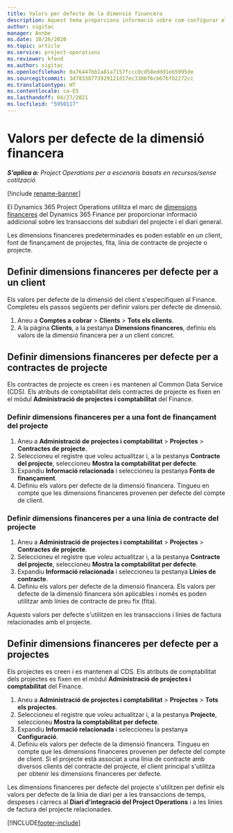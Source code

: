```yaml
---
title: Valors per defecte de la dimensió financera
description: Aquest tema proporciona informació sobre com configurar els valors predeterminats de les dimensions financeres.
author: sigitac
manager: Annbe
ms.date: 10/26/2020
ms.topic: article
ms.service: project-operations
ms.reviewer: kfend
ms.author: sigitac
ms.openlocfilehash: 0a76447bb1a81a7157fccc0cd58eddd1eb5995de
ms.sourcegitcommit: 3d78338773929121d17ec3386f6cb67bfb2272cc
ms.translationtype: HT
ms.contentlocale: ca-ES
ms.lasthandoff: 04/27/2021
ms.locfileid: "5950117"
---
```

# <a name="financial-dimension-defaults"></a>Valors per defecte de la dimensió financera

_**S'aplica a:** Project Operations per a escenaris basats en recursos/sense cotització_

[!include [rename-banner](~/includes/cc-data-platform-banner.md)]

El Dynamics 365 Project Operations utilitza el marc de [dimensions financeres](/dynamics365/finance/general-ledger/financial-dimensions) del Dynamics 365 Finance per proporcionar informació addicional sobre les transaccions del subdiari del projecte i el diari general.

Les dimensions financeres predeterminades es poden establir en un client, font de finançament de projectes, fita, línia de contracte de projecte o projecte.

## <a name="define-default-financial-dimensions-for-a-customer"></a>Definir dimensions financeres per defecte per a un client

Els valors per defecte de la dimensió del client s'especifiquen al Finance. Completeu els passos següents per definir valors per defecte de dimensió.

1. Aneu a **Comptes a cobrar** > **Clients** > **Tots els clients**.
2. A la pàgina **Clients**, a la pestanya **Dimensions financeres**, definiu els valors de la dimensió financera per a un client concret.

## <a name="define-default-financial-dimensions-for-project-contracts"></a>Definir dimensions financeres per defecte per a contractes de projecte

Els contractes de projecte es creen i es mantenen al Common Data Service (CDS). Els atributs de comptabilitat dels contractes de projecte es fixen en el mòdul **Administració de projectes i comptabilitat** del Finance.

### <a name="set-financial-dimensions-for-a-project-funding-source"></a>Definir dimensions financeres per a una font de finançament del projecte

1. Aneu a **Administració de projectes i comptabilitat** > **Projectes** > **Contractes de projecte**.
2. Seleccioneu el registre que voleu actualitzar i, a la pestanya **Contracte del projecte**, seleccioneu **Mostra la comptabilitat per defecte**.
3. Expandiu **Informació relacionada** i seleccioneu la pestanya **Fonts de finançament**.
4. Definiu els valors per defecte de la dimensió financera. Tingueu en compte que les dimensions financeres provenen per defecte del compte de client.

### <a name="set-financial-dimensions-for-a-project-contract-line"></a>Definir dimensions financeres per a una línia de contracte del projecte

1. Aneu a **Administració de projectes i comptabilitat** > **Projectes** > **Contractes de projecte**.
2. Seleccioneu el registre que voleu actualitzar i, a la pestanya **Contracte del projecte**, seleccioneu **Mostra la comptabilitat per defecte**.
3. Expandiu **Informació relacionada** i seleccioneu la pestanya **Línies de contracte**.
4. Definiu els valors per defecte de la dimensió financera. Els valors per defecte de la dimensió financera són aplicables i només es poden utilitzar amb línies de contracte de preu fix (fita).

Aquests valors per defecte s'utilitzen en les transaccions i línies de factura relacionades amb el projecte.

## <a name="define-default-financial-dimensions-for-projects"></a>Definir dimensions financeres per defecte per a projectes

Els projectes es creen i es mantenen al CDS. Els atributs de comptabilitat dels projectes es fixen en el mòdul **Administració de projectes i comptabilitat** del Finance.

1. Aneu a **Administració de projectes i comptabilitat** > **Projectes** > **Tots els projectes**.
2. Seleccioneu el registre que voleu actualitzar i, a la pestanya **Projecte**, seleccioneu **Mostra la comptabilitat per defecte**.
3. Expandiu **Informació relacionada** i seleccioneu la pestanya **Configuració**.
4. Definiu els valors per defecte de la dimensió financera. Tingueu en compte que les dimensions financeres provenen per defecte del compte de client. Si el projecte està associat a una línia de contracte amb diversos clients del contracte del projecte, el client principal s'utilitza per obtenir les dimensions financeres per defecte.

Les dimensions financeres per defecte del projecte s'utilitzen per definir els valors per defecte de la línia de diari per a les transaccions de temps, despeses i càrrecs al **Diari d'integració del Project Operations** i a les línies de factura del projecte relacionades.


[!INCLUDE[footer-include](../includes/footer-banner.md)]